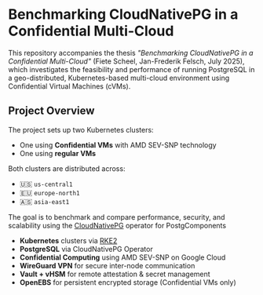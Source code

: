 # Benchmarking CloudNativePG in a Confidential Multi-Cloud

This repository accompanies the thesis _"Benchmarking CloudNativePG in a Confidential Multi-Cloud"_ (Fiete Scheel, Jan-Frederik Felsch, July 2025), which investigates the feasibility and performance of running PostgreSQL in a geo-distributed, Kubernetes-based multi-cloud environment using Confidential Virtual Machines (cVMs).

## Project Overview

The project sets up two Kubernetes clusters:

- One using **Confidential VMs** with AMD SEV-SNP technology
- One using **regular VMs**

Both clusters are distributed across:

- 🇺🇸 `us-central1`
- 🇪🇺 `europe-north1`
- 🇦🇸 `asia-east1`

The goal is to benchmark and compare performance, security, and scalability using the [CloudNativePG](https://cloudnative-pg.io/) operator for PostgComponents

- **Kubernetes** clusters via [RKE2](https://docs.rke2.io/)
- **PostgreSQL** via CloudNativePG Operator
- **Confidential Computing** using AMD SEV-SNP on Google Cloud
- **WireGuard VPN** for secure inter-node communication
- **Vault + vHSM** for remote attestation & secret management
- **OpenEBS** for persistent encrypted storage (Confidential VMs only)
